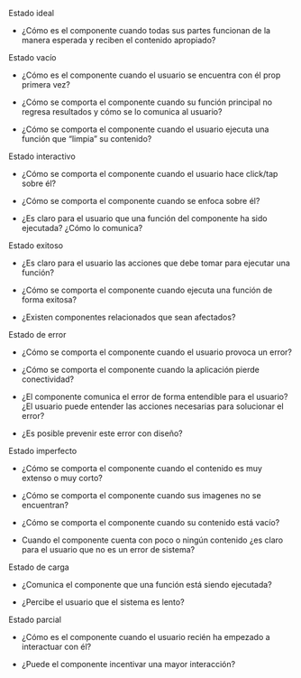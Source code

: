 Estado ideal

-   ¿Cómo es el componente cuando todas sus partes funcionan de la manera esperada y reciben el contenido apropiado?
    

Estado vacío

-   ¿Cómo es el componente cuando el usuario se encuentra con él prop primera vez?
    
-   ¿Cómo se comporta el componente cuando su función principal no regresa resultados y cómo se lo comunica al usuario?
    
-   ¿Cómo se comporta el componente cuando el usuario ejecuta una función que “limpia” su contenido?
    

Estado interactivo

-   ¿Cómo se comporta el componente cuando el usuario hace click/tap sobre él?
    
-   ¿Cómo se comporta el componente cuando se enfoca sobre él?
    
-   ¿Es claro para el usuario que una función del componente ha sido ejecutada? ¿Cómo lo comunica?
    

Estado exitoso

-   ¿Es claro para el usuario las acciones que debe tomar para ejecutar una función?
    
-   ¿Cómo se comporta el componente cuando ejecuta una función de forma exitosa?
    
-   ¿Existen componentes relacionados que sean afectados?
    

Estado de error

-   ¿Cómo se comporta el componente cuando el usuario provoca un error?
    
-   ¿Cómo se comporta el componente cuando la aplicación pierde conectividad?
    
-   ¿El componente comunica el error de forma entendible para el usuario? ¿El usuario puede entender las acciones necesarias para solucionar el error?
    
-   ¿Es posible prevenir este error con diseño?
    

Estado imperfecto

-   ¿Cómo se comporta el componente cuando el contenido es muy extenso o muy corto?
    
-   ¿Cómo se comporta el componente cuando sus imagenes no se encuentran?
    
-   ¿Cómo se comporta el componente cuando su contenido está vacío?
    
-   Cuando el componente cuenta con poco o ningún contenido ¿es claro para el usuario que no es un error de sistema?
    

Estado de carga

-   ¿Comunica el componente que una función está siendo ejecutada?
    
-   ¿Percibe el usuario que el sistema es lento?
    

Estado parcial

-   ¿Cómo es el componente cuando el usuario recién ha empezado a interactuar con él?
    
-   ¿Puede el componente incentivar una mayor interacción?